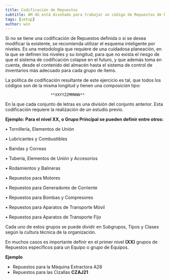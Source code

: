 ```yaml
---
title: Codificación de Repuestos
subtitle: AM 4G está diseñado para trabajar un código de Repuestos de hasta 15 posiciones alfanuméricas, en esquema inteligente por niveles o en esquema de codificación bruta. 
tags: [setup]
author: win
---
```


Si no se tiene una codificación de Repuestos definida o sí se desea modificar la existente, se  recomienda  utilizar  el  esquema  inteligente  por  niveles. Es  una  metodología  que requiere de una cuidadosa planeación, en la que se definen los niveles y su longitud, para que  no  exista  el  riesgo  de  que  el  sistema  de  codificación  colapse  en  el  futuro,  y  que además toma en cuenta, desde el contenido del  almacén  hasta el sistema de control de inventarios más adecuado para cada grupo de ítems.

La política de codificación resultante de este ejercicio es tal, que todos los códigos son de la misma longitud y tienen una composición tipo:

                        **XXYYZZMMNNN**

En la que cada conjunto de letras es una división del conjunto anterior. Esta  codificación requiere la realización de un estudio previo.

**Ejemplo:** **Para el nivel XX, o Grupo Principal se pueden definir entre otros:**


•	Tornillería, Elementos de Unión

•	 Lubricantes y Combustibles 

•	 Bandas y Correas 

•	Tubería, Elementos de Unión y Accesorios 

•	Rodamientos y  Balineras 

•	Repuestos para Motores 

•	Repuestos para Generadores de Corriente 

•	Repuestos para Bombas y Compresores 

•	Repuestos para Aparatos de Transporte Móvil 

•	Repuestos para Aparatos de Transporte Fijo

Cada uno de estos grupos se puede dividir en Subgrupos, Tipos y Clases según la cultura técnica de la organización.

En  muchos casos  es  importante definir  en  el  primer  nivel **(XX)**  grupos de   Repuestos específicos para un Equipo o grupo de Equipos.

**Ejemplo**
* Repuestos para la Máquina Extractora A28
* Repuestos para las Cizallas **CZAJ21**